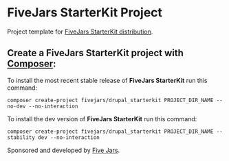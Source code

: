 # FiveJars StarterKit Project

Project template for [FiveJars StarterKit distribution](https://github.com/fivejars/drupal_starterkit).

## Create a FiveJars StarterKit project with [Composer](https://getcomposer.org/download/):

To install the most recent stable release of **FiveJars StarterKit** run this command:
```
composer create-project fivejars/drupal_starterkit PROJECT_DIR_NAME --no-dev --no-interaction
```

To install the dev version of **FiveJars StarterKit** run this command:
```
composer create-project fivejars/drupal_starterkit PROJECT_DIR_NAME --stability dev --no-interaction
```

Sponsored and developed by [Five Jars](https://www.drupal.org/five-jars).
